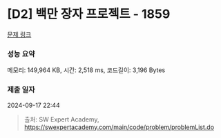 # [D2] 백만 장자 프로젝트 - 1859 

[문제 링크](https://swexpertacademy.com/main/code/problem/problemDetail.do?contestProbId=AV5LrsUaDxcDFAXc) 

### 성능 요약

메모리: 149,964 KB, 시간: 2,518 ms, 코드길이: 3,196 Bytes

### 제출 일자

2024-09-17 22:44



> 출처: SW Expert Academy, https://swexpertacademy.com/main/code/problem/problemList.do